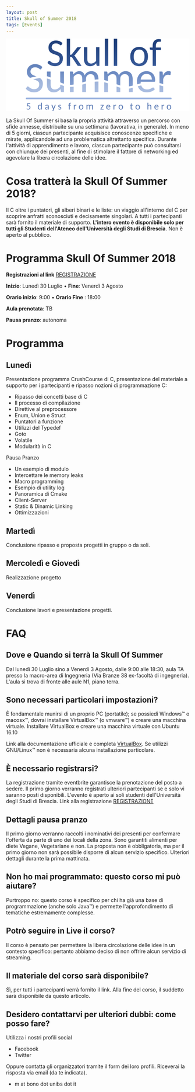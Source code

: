 ```yaml
---
layout: post
title: Skull of Summer 2018
tags: [Events]
---
```


![Header](/images/SkullOfSummer_Logo.png)


La Skull Of Summer si basa la propria attività attraverso un percorso con sfide annesse, distribuite su una settimana (lavorativa, in generale). In meno di 5 giorni, ciascun partecipante acquisisce conoscenze specifiche e mirate, applicandole ad una problematica altrettanto specifica. Durante l'attività di apprendimento e lavoro, ciascun partecipante può consultarsi con chiunque dei presenti, al fine di stimolare il fattore di networking ed agevolare la libera circolazione delle idee.

Cosa tratterà la Skull Of Summer 2018?
======================================

Il C oltre i puntatori, gli alberi binari e le liste: un viaggio all'interno del C per scoprire anfratti sconosciuti e decisamente singolari. A tutti i partecipanti sarà fornito il materiale di supporto. **L'intero evento è disponibile solo per tutti gli Studenti dell'Ateneo dell'Università degli Studi di Brescia**. Non è aperto al pubblico.


Programma Skull Of Summer 2018
==============================

**Registrazioni al link** [REGISTRAZIONE](https://goo.gl/forms/lmvVcVzTGTYgOwAh2)

**Inizio**: Lunedì 30 Luglio • **Fine**: Venerdì 3 Agosto

**Orario inizio**: 9:00 • **Orario Fine** : 18:00

**Aula prenotata**: TB

**Pausa pranzo**: autonoma

Programma
=========

Lunedì
------

Presentazione programma CrushCourse di C, presentazione del materiale a supporto per i partecipanti e ripasso nozioni di programmazione C:

 - Ripasso dei concetti base di C
 - Il processo di compilazione
 - Direttive al preprocessore
 - Enum, Union e Struct
 - Puntatori a funzione
 - Utilizzi del Typedef
 - Goto
 - Volatile
 - Modularità in C

Pausa Pranzo

 - Un esempio di modulo
 - Intercettare le memory leaks
 - Macro programming
 - Esempio di utility log
 - Panoramica di Cmake
 - Client-Server
 - Static & Dinamic Linking
 - Ottimizzazioni

Martedì
-------

Conclusione ripasso e proposta progetti in gruppo o da soli.

Mercoledì e Giovedì
-------------------

Realizzazione progetto

Venerdì
-------

Conclusione lavori e presentazione progetti.

FAQ
===

Dove e Quando si terrà la Skull Of Summer
-----------------------------------------

Dal lunedì 30 Luglio sino a Venerdì 3 Agosto, dalle 9:00 alle 18:30, aula TA presso la macro-area di Ingegneria (Via Branze 38 ex-facoltà di ingegneria). L'aula si trova di fronte alle aule N1, piano terra.

Sono necessari particolari impostazioni?
----------------------------------------

È fondamentale munirsi di un proprio PC (portatile); se possiedi Windows™ o macosx™, dovrai installare VirtualBox™ (o vmware™) e creare una macchina virtuale.
Installare VirtualBox e creare una macchina virtuale con Ubuntu 16.10

Link alla documentazione ufficiale e completa [VirtualBox](https://www.virtualbox.org/manual/ch02.html).
Se utilizzi GNU/Linux™ non è necessaria alcuna installazione particolare.

È necessario registrarsi?
-------------------------

La registrazione tramite eventbrite garantisce la prenotazione del posto a sedere. Il primo giorno verranno registrati ulteriori partecipanti se e solo vi saranno posti disponibili. L'evento è aperto ai soli studenti dell'Università degli Studi di Brescia. Link alla registrazione [REGISTRAZIONE](https://goo.gl/forms/lmvVcVzTGTYgOwAh2)

Dettagli pausa pranzo
---------------------

Il primo giorno verranno raccolti i nominativi dei presenti per confermare l'offerta da parte di uno dei locali della zona. Sono garantiti alimenti per diete Vegane, Vegetariane e non. La proposta non è obbligatoria, ma per il primo giorno non sarà possibile disporre di alcun servizio specifico. Ulteriori dettagli durante la prima mattinata.

Non ho mai programmato: questo corso mi può aiutare?
----------------------------------------------------

Purtroppo no: questo corso è specifico per chi ha già una base di programmazione (anche solo Java™) e permette l'approfondimento di tematiche estremamente complesse.

Potrò seguire in Live il corso?
-------------------------------

Il corso è pensato per permettere la libera circolazione delle idee in un contesto specifico: pertanto abbiamo deciso di non offrire alcun servizio di streaming.

Il materiale del corso sarà disponibile?
-----------------------------------------

Sì, per tutti i partecipanti verrà fornito il link. Alla fine del corso, il suddetto sarà disponibile da questo articolo.

Desidero contattarvi per ulteriori dubbi: come posso fare?
----------------------------------------------------------

Utilizza i nostri profili social

 - Facebook
 - Twitter

Oppure contatta gli organizzatori tramite il form dei loro profili. Riceverai la risposta via email (da te indicata).

 - m at bono dot unibs dot it

